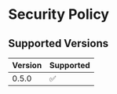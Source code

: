# Security Policy

## Supported Versions


| Version | Supported          |
| ------- | ------------------ |
| 0.5.0   | :white_check_mark: |
